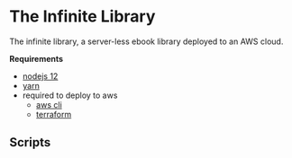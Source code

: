 # The Infinite Library

The infinite library, a server-less ebook library deployed to an AWS cloud.

**Requirements**

- [nodejs 12](https://nodejs.org/en/download/package-manager/)
- [yarn](https://classic.yarnpkg.com/en/docs/install)
- required to deploy to aws
    - [aws cli](https://docs.aws.amazon.com/cli/latest/userguide/cli-chap-install.html)
    - [terraform](https://learn.hashicorp.com/terraform/getting-started/install.html)

## Scripts


